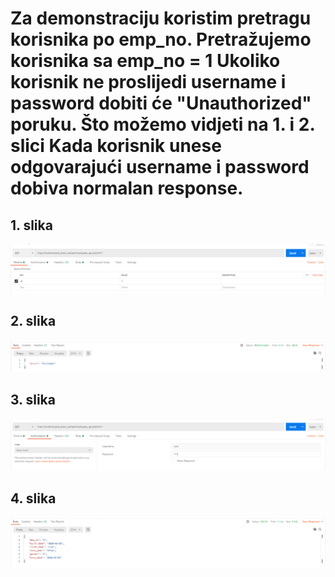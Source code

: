 <h1>Za demonstraciju koristim pretragu korisnika po emp_no. Pretražujemo korisnika sa emp_no = 1
Ukoliko korisnik ne proslijedi username i password dobiti će "Unauthorized" poruku. Što možemo vidjeti na 1. i 2. slici
Kada korisnik unese odgovarajući username i password dobiva normalan response.
</h1>

<h2> 1. slika</h2>

![ ](images/basic1.PNG)

<h2> 2. slika</h2>

![ ](images/basic2.PNG)

<h2> 3. slika</h2>

![ ](images/basic3.PNG)

<h2> 4. slika</h2>

![ ](images/basic4.PNG)
